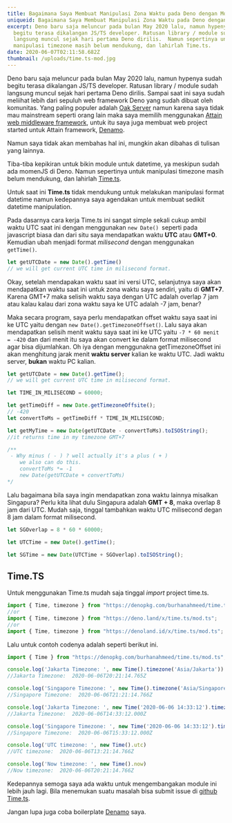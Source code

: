 ```yaml
---
title: Bagaimana Saya Membuat Manipulasi Zona Waktu pada Deno dengan Module Time.ts
uniqueid: Bagaimana Saya Membuat Manipulasi Zona Waktu pada Deno dengan Module Time.ts
excerpt: Deno baru saja meluncur pada bulan May 2020 lalu, namun hypenya sudah
  begitu terasa dikalangan JS/TS developer. Ratusan library / module sudah
  langsung muncul sejak hari pertama Deno dirilis.  Namun sepertinya untuk
  manipulasi timezone masih belum mendukung, dan lahirlah Time.ts.
date: 2020-06-07T02:11:58.682Z
thumbnail: /uploads/time.ts-mod.jpg
---
```

Deno baru saja meluncur pada bulan May 2020 lalu, namun hypenya sudah begitu terasa dikalangan JS/TS developer. Ratusan library / module sudah langsung muncul sejak hari pertama Deno dirilis. Sampai saat ini saya sudah meliihat lebih dari sepuluh web framework Deno yang sudah dibuat oleh komunitas. Yang paling populer adalah [Oak Server](https://deno.land/x/oak) namun karena saya tidak mau mainstream seperti orang lain maka saya memilih menggunakan [Attain web middleware framework](https://deno.land/x/attain), untuk itu saya juga membuat web project started untuk Attain framework, [Denamo](https://github.com/burhanahmeed/Denamo).

Namun saya tidak akan membahas hal ini, mungkin akan dibahas di tulisan yang lainnya.

Tiba-tiba kepikiran untuk bikin module untuk datetime, ya meskipun sudah ada momenJS di Deno. Namun sepertinya untuk manipulasi timezone masih belum mendukung, dan lahirlah [Time.ts](https://deno.land/x/time.ts).

Untuk saat ini **Time.ts** tidak mendukung untuk melakukan manipulasi format datetime namun kedepannya saya agendakan untuk membuat sedikit datetime manipulation. 

Pada dasarnya cara kerja Time.ts ini sangat simple sekali cukup ambil waktu UTC saat ini dengan menggunakan `new Date() `seperti pada javascript biasa dan dari situ saya mendapatkan waktu **UTC** atau **GMT+0**. Kemudian ubah menjadi format *milisecond* dengan menggunakan `getTime()`.

```javascript
let getUTCDate = new Date().getTime()
// we will get current UTC time in milisecond format.
```

Okay, setelah mendapakan waktu saat ini versi UTC, selanjutnya saya akan mendapatkan waktu saat ini untuk zona waktu saya sendiri, yaitu di **GMT+7**. Karena GMT+7 maka selisih waktu saya dengan UTC adalah overlap 7 jam atau kalau kalau dari zona waktu saya ke UTC adalah -7 jam, benar?

Maka secara program, saya perlu mendapatkan offset waktu saya saat ini ke UTC yaitu dengan `new Date().getTimezoneOffset()`. Lalu saya akan mendapatkan selisih menit waktu saya saat ini ke UTC yaitu  `-7 * 60 menit = -420` dan dari menit itu saya akan convert ke dalam format milisecond agar bisa dijumlahkan. Oh iya dengan menggunakna getTimezoneOffset ini akan menghitung jarak menit **waktu server** kalian ke waktu UTC. Jadi waktu server, **bukan** waktu PC kalian.

```javascript
let getUTCDate = new Date().getTime();
// we will get current UTC time in milisecond format.

let TIME_IN_MILISECOND = 60000;

let getTimeDiff = new Date.getTimezoneOffsite();
// -420
let convertToMs = getTimeDiff * TIME_IN_MILISECOND;

let getMyTime = new Date(getUTCDate - convertToMs).toISOString();
//it returns time in my timezone GMT+7

/**
 - Why minus ( - ) ? well actually it's a plus ( + )
    we also can do this.
    convertToMs *= -1
    new Date(getUTCDate + convertToMs)
*/

```

Lalu bagaimana bila saya ingin mendapatkan zona waktu lainnya misalkan Singapura? Perlu kita lihat dulu Singapura adalah **GMT + 8**, maka overlap 8 jam dari UTC. Mudah saja, tinggal tambahkan waktu UTC milisecond degan 8 jam dalam format milisecond.

```javascript
let SGOverlap = 8 * 60 * 60000;

let UTCTime = new Date().getTime();

let SGTime = new Date(UTCTime + SGOverlap).toISOString();
```

## Time.TS

Untuk menggunakan Time.ts mudah saja tinggal *import* project time.ts.

```javascript
import { Time, timezone } from "https://denopkg.com/burhanahmeed/time.ts/mod.ts";
//or
import { Time, timezone } from "https://deno.land/x/time.ts/mod.ts";
//or
import { Time, timezone } from "https://denoland.id/x/time.ts/mod.ts";
```

Lalu untuk contoh codenya adalah seperti berikut ini.

```javascript
import { Time } from "https://denopkg.com/burhanahmeed/time.ts/mod.ts";

console.log('Jakarta Timezone: ', new Time().timezone('Asia/Jakarta'))
//Jakarta Timezone:  2020-06-06T20:21:14.765Z

console.log('Singapore Timezone: ', new Time().timezone('Asia/Singapore'))
//Singapore Timezone:  2020-06-06T21:21:14.766Z

console.log('Jakarta Timezone: ', new Time('2020-06-06 14:33:12').timezone('Asia/Jakarta'))
//Jakarta Timezone:  2020-06-06T14:33:12.000Z

console.log('Singapore Timezone: ', new Time('2020-06-06 14:33:12').timezone('Asia/Singapore'))
//Singapore Timezone:  2020-06-06T15:33:12.000Z

console.log('UTC timezone: ', new Time().utc)
//UTC timezone:  2020-06-06T13:21:14.766Z

console.log('Now timezone: ', new Time().now)
//Now timezone:  2020-06-06T20:21:14.766Z
```

Kedepannya semoga saya ada waktu untuk mengembangakan module ini lebih jauh lagi. Bila menemukan suatu masalah bisa submit issue di [github Time.ts](https://github.com/burhanahmeed/time.ts).

Jangan lupa juga coba boilerplate [Denamo](https://github.com/burhanahmeed/Denamo) saya.